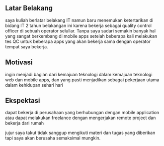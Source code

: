 [//]: # (Ceritakan sedikit tentang latar belakangmu seperti pendidikan terakhir atau pekerjaan sebelumnya)
## Latar Belakang
saya kuliah berlatar belakang IT namun baru menemukan ketertarikan di bidang IT 2 tahun belakangan ini karena bekerja sebagai quality control officer di sebuah operator selullar.
Tanpa saya sadari semakin banyak hal yang sangat berkembang di mobile apps setelah beberapa kali melakukan tes QC untuk beberapa apps yang akan bekerja sama dengan operator tempat saya bekerja.

[//]: # (Motivasi apa yang mendorongmu untuk ikut program coding bootcamp di Hacktiv8?)
## Motivasi
ingin menjadi bagian dari kemajuan teknologi dalam kemajuan teknologi web dan mobile apps, dan yang pasti menjadikan sebagai pekerjaan utama dalam kehidupan sehari hari 

[//]: # (Beri tahu kami, apa yang ingin kamu dapatkan di Hacktiv8 dan apa yang ingin kamu capai setelah lulus dari sini?)
## Ekspektasi
dapat bekerja di perusahaan yang berhubungan dengan mobile application atau dapat melakukan freelance dengan mengerjakan remote project dan bekerja dari rumah 

[//]: # (Apakah ada hal lain yang ingin disampaikan? Bila ada, kamu bebas untuk menuliskannya)
jujur saya takut tidak sanggup mengikuti materi dan tugas yang diberikan tapi saya akan berusaha semaksimal mungkin. 
